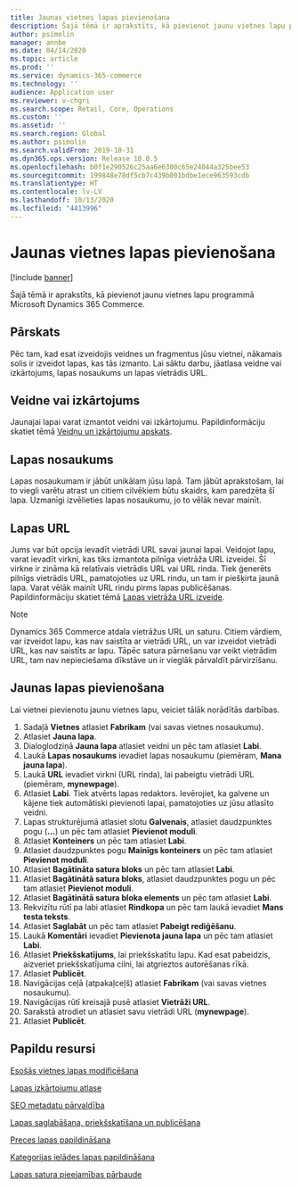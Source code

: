 ```yaml
---
title: Jaunas vietnes lapas pievienošana
description: Šajā tēmā ir aprakstīts, kā pievienot jaunu vietnes lapu programmā Microsoft Dynamics 365 Commerce.
author: psimolin
manager: annbe
ms.date: 04/14/2020
ms.topic: article
ms.prod: ''
ms.service: dynamics-365-commerce
ms.technology: ''
audience: Application user
ms.reviewer: v-chgri
ms.search.scope: Retail, Core, Operations
ms.custom: ''
ms.assetid: ''
ms.search.region: Global
ms.author: psimolin
ms.search.validFrom: 2019-10-31
ms.dyn365.ops.version: Release 10.0.5
ms.openlocfilehash: b0f1e290526c25aa6e6300c65e24044a325bee53
ms.sourcegitcommit: 199848e78df5cb7c439b001bdbe1ece963593cdb
ms.translationtype: HT
ms.contentlocale: lv-LV
ms.lasthandoff: 10/13/2020
ms.locfileid: "4413996"
---
```

# <a name="add-a-new-site-page"></a>Jaunas vietnes lapas pievienošana


[!include [banner](includes/banner.md)]

Šajā tēmā ir aprakstīts, kā pievienot jaunu vietnes lapu programmā Microsoft Dynamics 365 Commerce.

## <a name="overview"></a>Pārskats

Pēc tam, kad esat izveidojis veidnes un fragmentus jūsu vietnei, nākamais solis ir izveidot lapas, kas tās izmanto. Lai sāktu darbu, jāatlasa veidne vai izkārtojums, lapas nosaukums un lapas vietrādis URL.

## <a name="template-or-layout"></a>Veidne vai izkārtojums

Jaunajai lapai varat izmantot veidni vai izkārtojumu. Papildinformāciju skatiet tēmā [Veidņu un izkārtojumu apskats](templates-layouts-overview.md).

## <a name="page-name"></a>Lapas nosaukums

Lapas nosaukumam ir jābūt unikālam jūsu lapā. Tam jābūt aprakstošam, lai to viegli varētu atrast un citiem cilvēkiem būtu skaidrs, kam paredzēta šī lapa. Uzmanīgi izvēlieties lapas nosaukumu, jo to vēlāk nevar mainīt.

## <a name="page-url"></a>Lapas URL

Jums var būt opcija ievadīt vietrādi URL savai jaunai lapai. Veidojot lapu, varat ievadīt virkni, kas tiks izmantota pilnīga vietrāža URL izveidei. Šī virkne ir zināma kā relatīvais vietrādis URL vai URL rinda. Tiek ģenerēts pilnīgs vietrādis URL, pamatojoties uz URL rindu, un tam ir piešķirta jaunā lapa. Varat vēlāk mainīt URL rindu pirms lapas publicēšanas. Papildinformāciju skatiet tēmā [Lapas vietrāža URL izveide](create-page-URL.md).

> [!NOTE]
> Dynamics 365 Commerce atdala vietrāžus URL un saturu. Citiem vārdiem, var izveidot lapu, kas nav saistīta ar vietrādi URL, un var izveidot vietrādi URL, kas nav saistīts ar lapu. Tāpēc satura pārnešanu var veikt vietrādim URL, tam nav nepieciešama dīkstāve un ir vieglāk pārvaldīt pārvirzīšanu.

## <a name="add-a-new-page"></a>Jaunas lapas pievienošana

Lai vietnei pievienotu jaunu vietnes lapu, veiciet tālāk norādītās darbības.

1. Sadaļā **Vietnes** atlasiet **Fabrikam** (vai savas vietnes nosaukumu).
1. Atlasiet **Jauna lapa**.
1. Dialoglodziņā **Jauna lapa** atlasiet veidni un pēc tam atlasiet **Labi**.
1. Laukā **Lapas nosaukums** ievadiet lapas nosaukumu (piemēram, **Mana jauna lapa**).
1. Laukā **URL** ievadiet virkni (URL rinda), lai pabeigtu vietrādi URL (piemēram, **mynewpage**).
1. Atlasiet **Labi**. Tiek atvērts lapas redaktors. Ievērojiet, ka galvene un kājene tiek automātiski pievienoti lapai, pamatojoties uz jūsu atlasīto veidni.
1. Lapas strukturējumā atlasiet slotu **Galvenais**, atlasiet daudzpunktes pogu (**...**) un pēc tam atlasiet **Pievienot moduli**.
1. Atlasiet **Konteiners** un pēc tam atlasiet **Labi**.
1. Atlasiet daudzpunktes pogu **Mainīgs konteiners** un pēc tam atlasiet **Pievienot moduli**.
1. Atlasiet **Bagātināta satura bloks** un pēc tam atlasiet **Labi**.
1. Atlasiet **Bagātinātā satura bloks**, atlasiet daudzpunktes pogu un pēc tam atlasiet **Pievienot moduli**.
1. Atlasiet **Bagātinātā satura bloka elements** un pēc tam atlasiet **Labi**.
1. Rekvizītu rūtī pa labi atlasiet **Rindkopa** un pēc tam laukā ievadiet **Mans testa teksts**.
1. Atlasiet **Saglabāt** un pēc tam atlasiet **Pabeigt rediģēšanu**.
1. Laukā **Komentāri** ievadiet **Pievienota jauna lapa** un pēc tam atlasiet **Labi**.
1. Atlasiet **Priekšskatījums**, lai priekšskatītu lapu. Kad esat pabeidzis, aizveriet priekšskatījuma cilni, lai atgrieztos autorēšanas rīkā.
1. Atlasiet **Publicēt**.
1. Navigācijas ceļā (atpakaļceļš) atlasiet **Fabrikam** (vai savas vietnes nosaukumu).
1. Navigācijas rūtī kreisajā pusē atlasiet **Vietrāži URL**.
1. Sarakstā atrodiet un atlasiet savu vietrādi URL (**mynewpage**).
1. Atlasiet **Publicēt**.

## <a name="additional-resources"></a>Papildu resursi

[Esošās vietnes lapas modificēšana](modify-existing-page.md)

[Lapas izkārtojumu atlase](select-page-layouts.md)

[SEO metadatu pārvaldība](manage-seo-metadata.md)

[Lapas saglabāšana, priekšskatīšana un publicēšana](save-preview-publish-page.md)

[Preces lapas papildināšana](enrich-product-page.md)

[Kategorijas ielādes lapas papildināšana](enrich-category-page.md)

[Lapas satura pieejamības pārbaude](verify-accessibility.md)

